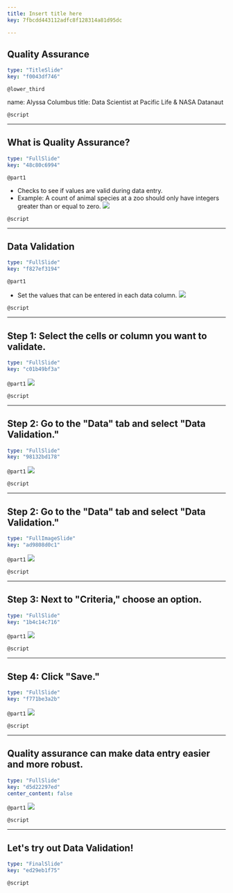 ```yaml
---
title: Insert title here
key: 7fbcdd443112adfc8f128314a81d95dc

---
```

## Quality Assurance

```yaml
type: "TitleSlide"
key: "f0043df746"
```

`@lower_third`

name: Alyssa Columbus
title: Data Scientist at Pacific Life & NASA Datanaut


`@script`



---
## What is Quality Assurance?

```yaml
type: "FullSlide"
key: "48c80c6994"
```

`@part1`
- Checks to see if values are valid during data entry.
- Example: A count of animal species at a zoo should only have integers greater than or equal to zero.
![](https://images-na.ssl-images-amazon.com/images/I/71BI30To73L._SX355_.jpg)


`@script`



---
## Data Validation

```yaml
type: "FullSlide"
key: "f827ef3194"
```

`@part1`
- Set the values that can be entered in each data column.
![](https://www.klipfolio.com/sites/default/files/blog/google-sheets-blog-banner.png)


`@script`



---
## Step 1: Select the cells or column you want to validate.

```yaml
type: "FullSlide"
key: "c01b49bf3a"
```

`@part1`
![](image-url)


`@script`



---
## Step 2: Go to the "Data" tab and select "Data Validation."

```yaml
type: "FullSlide"
key: "98132bd178"
```

`@part1`
![](image-url)


`@script`



---
## Step 2: Go to the "Data" tab and select "Data Validation."

```yaml
type: "FullImageSlide"
key: "ad9808d0c1"
```

`@part1`
![](image-url)


`@script`



---
## Step 3: Next to "Criteria," choose an option.

```yaml
type: "FullSlide"
key: "1b4c14c716"
```

`@part1`
![](image-url)


`@script`



---
## Step 4: Click "Save."

```yaml
type: "FullSlide"
key: "f771be3a2b"
```

`@part1`
![](image-url)


`@script`



---
## Quality assurance can make data entry easier and more robust.

```yaml
type: "FullSlide"
key: "d5d22297ed"
center_content: false
```

`@part1`
![](https://drive.google.com/file/d/10RrYGp-ggO49GgckPxYyueZ4cg_Ehoub/view?usp=sharing)


`@script`



---
## Let's try out Data Validation!

```yaml
type: "FinalSlide"
key: "ed29eb1f75"
```

`@script`


